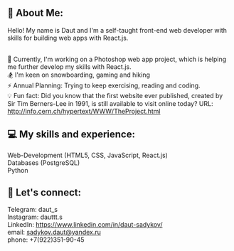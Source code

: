 ## 💫 About Me:
Hello! My name is Daut and I'm a self-taught front-end web developer with skills for building web apps with React.js.<br><br>

🌱 Currently, I'm working on a Photoshop web app project, which is helping me further develop my skills with React.js.<br>
🏂 I'm keen on snowboarding, gaming and hiking<br>
⚡ Annual Planning: Trying to keep exercising, reading and coding.<br>
💡 Fun fact: Did you know that the first website ever published, created by Sir Tim Berners-Lee in 1991, is still available to visit online today? URL: http://info.cern.ch/hypertext/WWW/TheProject.html

## 💻 My skills and experience:
Web-Development (HTML5, CSS, JavaScript, React.js)<br>
Databases (PostgreSQL)<br>
Python

## 🤙 Let's connect:
Telegram: daut_s<br>
Instagram: dauttt.s<br>
LinkedIn: https://www.linkedin.com/in/daut-sadykov/<br>
email: sadykov.daut@yandex.ru<br>
phone: +7(922)351-90-45<br>
